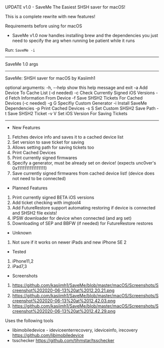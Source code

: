 UPDATE v1.0 - SaveMe The Easiest SHSH saver for macOS!

This is a complete rewrite with new features!

Requirements before using for macOS
- SaveMe v1.0 now handles installing brew and the dependencies you just need to specify the arg when running be patient while it runs

Run: `SaveMe -i`

___
SaveMe 1.0 args
___
SaveMe: SHSH saver for macOS by Kasiimh1

optional arguments:
  -h, --help  show this help message and exit
  -a          Add Device To Cache List (-d needed)
  -c          Check Currently Signed iOS Versions
  -d          Fetch Information From Device
  -f          Save SHSH2 Tickets For Cached Devices (-c needed)
  -g G        Specifiy Custom Generator
  -i          Install SaveMe Dependencies
  -p          Print Cached Devices
  -s S        Set Custom SHSH2 Save Path
  -t          Save SHSH2 Ticket
  -v V        Set iOS Version For Saving Tickets
___

- New Features
1. Fetches device info and saves it to a cached device list
2. Set version to save ticket for saving
3. Allows setting path for saving tickets too
4. Print Cached Devices 
5. Print currently signed firmwares
6. Specify a generator, must be already set on device! (expects unc0ver's 0x1111111111111111)
7. Save currently signed firmwares from cached device list! (device does not need to be connected)

- Planned Features
1. Print currently signed BETA iOS versions
2. Add ticket checking with imgtool4
3. Add FutureRestore support automating restoring if device is connected and SHSH2 file exists! 
4. IPSW downloader for device when connected (and arg set)
5. Downloading of SEP and BBFW (if needed) for FutureRestore restores 

- Unknown 
1. Not sure if it works on newer iPads and new iPhone SE 2

- Tested 
1. iPhone11,2
2. iPad7,3

- Screenshots

1. https://github.com/kasiimh1/SaveMe/blob/master/macOS/Screenshots/Screenshot%202020-06-13%20at%2012.20.21.png
2. https://github.com/kasiimh1/SaveMe/blob/master/macOS/Screenshots/Screenshot%202020-06-13%20at%2012.42.03.png
3. https://github.com/kasiimh1/SaveMe/blob/master/macOS/Screenshots/Screenshot%202020-06-13%20at%2012.42.29.png

Uses the following tools
- libimobiledevice - ideviceenterrecovery, ideviceinfo, irecovery https://github.com/libimobiledevice
- tsschecker https://github.com/tihmstar/tsschecker
